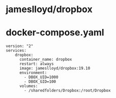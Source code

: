 # jameslloyd/dropbox

# docker-compose.yaml
    version: "2"
    services:
        dropbox:
		  container_name: dropbox
          restart: always
          image: jameslloyd/dropbox:19.10
          environment:
            - DBOX_UID=1000
            - DBOX_GID=100 
          volumes:
            - /sharedfolders/Dropbox:/root/Dropbox 
